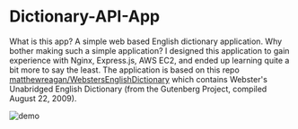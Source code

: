 # Dictionary-API-App
What is this app?  A simple web based English dictionary application.  Why bother making such a simple application?
I designed this application to gain experience with Nginx, Express.js, AWS EC2, and ended up learning
quite a bit more to say the least.  The application is based on this repo [matthewreagan/WebstersEnglishDictionary](https://github.com/matthewreagan/WebstersEnglishDictionary) 
which contains Webster's Unabridged English Dictionary (from the Gutenberg Project, compiled August 22, 2009).

![demo](https://github.com/T-travis/Dictionary-API-App/blob/master/www/images/demo.png)



